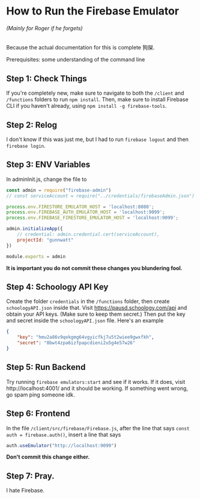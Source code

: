 # How to Run the Firebase Emulator
###### (Mainly for Roger if he forgets)
Because the actual documentation for this is complete 狗屎.

Prerequisites: some understanding of the command line

## Step 1: Check Things
If you're completely new, make sure to navigate to both the `/client` and `/functions` folders to run `npm install`. Then, make sure to install Firebase CLI if you haven't already, using `npm install -g firebase-tools`.

## Step 2: Relog
I don't know if this was just me, but I had to run `firebase logout` and then `firebase login`.

## Step 3: ENV Variables
In adminInit.js, change the file to
```js
const admin = require("firebase-admin")
// const serviceAccount = require("../credentials/firebaseAdmin.json")

process.env.FIRESTORE_EMULATOR_HOST = 'localhost:8080';
process.env.FIREBASE_AUTH_EMULATOR_HOST = 'localhost:9099';
process.env.FIREBASE_FIRESTORE_EMULATOR_HOST = 'localhost:9099';

admin.initializeApp({
    // credential: admin.credential.cert(serviceAccount),
    projectId: "gunnwatt"
})

module.exports = admin
```
**It is important you do not commit these changes you blundering fool.**

## Step 4: Schoology API Key
Create the folder `credentials` in the `/functions` folder, then create `schoologyAPI.json` inside that.
Visit https://pausd.schoology.com/api and obtain your API keys. (Make sure to keep them secret.) Then put the key and secret inside the `schoologyAPI.json` file.
Here's an example
```json
{
    "key": "hmu2a86v9qekgmg64vgyicfkj7u5t2wiee9gwxfkh",
    "secret": "8bwt4zpa6izfpapcdieni2u5g4e57w26"
}
```

## Step 5: Run Backend
Try running `firebase emulators:start` and see if it works. If it does, visit http://localhost:4001/ and it should be working. If something went wrong, go spam ping someone idk.

## Step 6: Frontend
In the file `/client/src/firebase/Firebase.js`, after the line that says `const auth = firebase.auth()`, insert a line that says
```js
auth.useEmulator("http://localhost:9099")
```
**Don't commit this change either.**

## Step 7: Pray.
I hate Firebase.